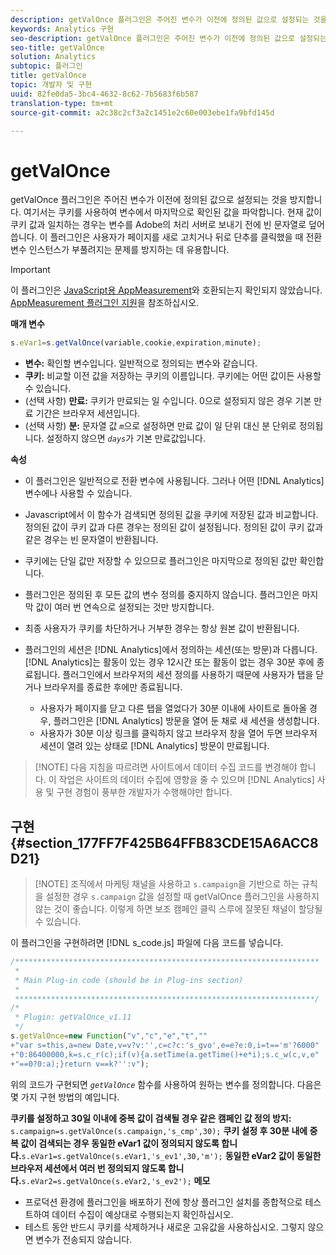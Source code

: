 ```yaml
---
description: getValOnce 플러그인은 주어진 변수가 이전에 정의된 값으로 설정되는 것을 방지합니다. 여기서는 쿠키를 사용하여 변수에서 마지막으로 확인된 값을 파악합니다. 현재 값이 쿠키 값과 일치하는 경우는 변수를 Adobe의 처리 서버로 보내기 전에 빈 문자열로 덮어씁니다. 이 플러그인은 사용자가 페이지를 새로 고치거나 뒤로 단추를 클릭했을 때 전환 변수 인스턴스가 부풀려지는 문제를 방지하는 데 유용합니다.
keywords: Analytics 구현
seo-description: getValOnce 플러그인은 주어진 변수가 이전에 정의된 값으로 설정되는 것을 방지합니다. 여기서는 쿠키를 사용하여 변수에서 마지막으로 확인된 값을 파악합니다. 현재 값이 쿠키 값과 일치하는 경우는 변수를 Adobe의 처리 서버로 보내기 전에 빈 문자열로 덮어씁니다. 이 플러그인은 사용자가 페이지를 새로 고치거나 뒤로 단추를 클릭했을 때 전환 변수 인스턴스가 부풀려지는 문제를 방지하는 데 유용합니다.
seo-title: getValOnce
solution: Analytics
subtopic: 플러그인
title: getValOnce
topic: 개발자 및 구현
uuid: 82fe0da5-3bc4-4632-8c62-7b5683f6b587
translation-type: tm+mt
source-git-commit: a2c38c2cf3a2c1451e2c60e003ebe1fa9bfd145d

---
```



# getValOnce

getValOnce 플러그인은 주어진 변수가 이전에 정의된 값으로 설정되는 것을 방지합니다. 여기서는 쿠키를 사용하여 변수에서 마지막으로 확인된 값을 파악합니다. 현재 값이 쿠키 값과 일치하는 경우는 변수를 Adobe의 처리 서버로 보내기 전에 빈 문자열로 덮어씁니다. 이 플러그인은 사용자가 페이지를 새로 고치거나 뒤로 단추를 클릭했을 때 전환 변수 인스턴스가 부풀려지는 문제를 방지하는 데 유용합니다.

>[!IMPORTANT]
>
>이 플러그인은 [JavaScript용 AppMeasurement](../../../implement/js-implementation/c-appmeasurement-js/appmeasure-mjs.md#concept_F3957D7093A94216BD79F35CFC1557E8)와 호환되는지 확인되지 않았습니다. [AppMeasurement 플러그인 지원](../../../implement/js-implementation/c-appmeasurement-js/plugins-support.md#concept_E31A189BC8A547738666EB5E00D2252A)을 참조하십시오.

**매개 변수**

```js
s.eVar1=s.getValOnce(variable,cookie,expiration,minute);
```

* **변수:** 확인할 변수입니다. 일반적으로 정의되는 변수와 같습니다.
* **쿠키:** 비교할 이전 값을 저장하는 쿠키의 이름입니다. 쿠키에는 어떤 값이든 사용할 수 있습니다.
* (선택 사항) **만료:** 쿠키가 만료되는 일 수입니다. 0으로 설정되지 않은 경우 기본 만료 기간은 브라우저 세션입니다.
* (선택 사항) **분:** 문자열 값  *`m`*&#x200B;으로 설정하면 만료 값이 일 단위 대신 분 단위로 정의됩니다. 설정하지 않으면 *`days`*&#x200B;가 기본 만료값입니다.

**속성**

* 이 플러그인은 일반적으로 전환 변수에 사용됩니다. 그러나 어떤 [!DNL Analytics] 변수에나 사용할 수 있습니다.
* Javascript에서 이 함수가 검색되면 정의된 값을 쿠키에 저장된 값과 비교합니다. 정의된 값이 쿠키 값과 다른 경우는 정의된 값이 설정됩니다. 정의된 값이 쿠키 값과 같은 경우는 빈 문자열이 반환됩니다.
* 쿠키에는 단일 값만 저장할 수 있으므로 플러그인은 마지막으로 정의된 값만 확인합니다.
* 플러그인은 정의된 후 모든 값의 변수 정의를 중지하지 않습니다. 플러그인은 마지막 값이 여러 번 연속으로 설정되는 것만 방지합니다.
* 최종 사용자가 쿠키를 차단하거나 거부한 경우는 항상 원본 값이 반환됩니다.
* 플러그인의 세션은 [!DNL Analytics]에서 정의하는 세션(또는 방문)과 다릅니다. [!DNL Analytics]는 활동이 있는 경우 12시간 또는 활동이 없는 경우 30분 후에 종료됩니다. 플러그인에서 브라우저의 세션 정의를 사용하기 때문에 사용자가 탭을 닫거나 브라우저를 종료한 후에만 종료됩니다.

   * 사용자가 페이지를 닫고 다른 탭을 열었다가 30분 이내에 사이트로 돌아올 경우, 플러그인은 [!DNL Analytics] 방문을 열어 둔 채로 새 세션을 생성합니다.
   * 사용자가 30분 이상 링크를 클릭하지 않고 브라우저 창을 열어 두면 브라우저 세션이 열려 있는 상태로 [!DNL Analytics] 방문이 만료됩니다.

> [!NOTE] 다음 지침을 따르려면 사이트에서 데이터 수집 코드를 변경해야 합니다. 이 작업은 사이트의 데이터 수집에 영향을 줄 수 있으며 [!DNL Analytics] 사용 및 구현 경험이 풍부한 개발자가 수행해야만 합니다.

## 구현 {#section_177FF7F425B64FFB83CDE15A6ACC8D21}

> [!NOTE] 조직에서 마케팅 채널을 사용하고 `s.campaign`을 기반으로 하는 규칙을 설정한 경우 `s.campaign` 값을 설정할 때 getValOnce 플러그인을 사용하지 않는 것이 좋습니다. 이렇게 하면 보조 캠페인 클릭 스루에 잘못된 채널이 할당될 수 있습니다.

이 플러그인을 구현하려면 [!DNL s_code.js] 파일에 다음 코드를 넣습니다.

```js
/******************************************************************** 
 * 
 * Main Plug-in code (should be in Plug-ins section) 
 * 
 *******************************************************************/ 
/* 
 * Plugin: getValOnce_v1.11 
 */ 
s.getValOnce=new Function("v","c","e","t","" 
+"var s=this,a=new Date,v=v?v:'',c=c?c:'s_gvo',e=e?e:0,i=t=='m'?6000" 
+"0:86400000,k=s.c_r(c);if(v){a.setTime(a.getTime()+e*i);s.c_w(c,v,e" 
+"==0?0:a);}return v==k?'':v");
```

위의 코드가 구현되면 *`getValOnce`* 함수를 사용하여 원하는 변수를 정의합니다. 다음은 몇 가지 구현 방법의 예입니다.

**쿠키를 설정하고 30일 이내에 중복 값이 검색될 경우 같은 캠페인 값 정의 방지:**
`s.campaign=s.getValOnce(s.campaign,'s_cmp',30);`  **쿠키 설정 후 30분 내에 중복 값이 검색되는 경우 동일한 eVar1 값이 정의되지 않도록 합니다.**`s.eVar1=s.getValOnce(s.eVar1,'s_ev1',30,'m');`  **동일한 eVar2 값이 동일한 브라우저 세션에서 여러 번 정의되지 않도록 합니다.**`s.eVar2=s.getValOnce(s.eVar2,'s_ev2');`  **메모**

* 프로덕션 환경에 플러그인을 배포하기 전에 항상 플러그인 설치를 종합적으로 테스트하여 데이터 수집이 예상대로 수행되는지 확인하십시오.
* 테스트 동안 반드시 쿠키를 삭제하거나 새로운 고유값을 사용하십시오. 그렇지 않으면 변수가 전송되지 않습니다.

